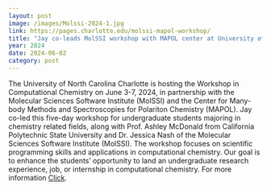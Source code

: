 ```yaml
---
layout: post
image: /images/Molssi-2024-1.jpg
link: https://pages.charlotte.edu/molssi-mapol-workshop/
title: "Jay co-leads MolSSI workshop with MAPOL center at University of North Carolina at Charlotte"
year: 2024
date: 2024-06-02
category: post
---
```

 The University of North Carolina Charlotte is hosting the Workshop in Computational Chemistry on June 3-7, 2024, in partnership with the Molecular Sciences Software Institute (MolSSI) and the Center for Many-body Methods and Spectroscopies for Polariton Chemistry (MAPOL). Jay co-led this five-day workshop for undergraduate students majoring in chemistry related fields, along with Prof. Ashley McDonald from California Polytechnic State University and Dr. Jessica Nash of the Molecular Sciences Software Institute (MolSSI). The workshop focuses on scientific programming skills and applications in computational chemistry. Our goal is to enhance the students’ opportunity to land an undergraduate research experience, job, or internship in computational chemistry. For more information <a href="https://pages.charlotte.edu/molssi-mapol-workshop/">Click</a>. 
